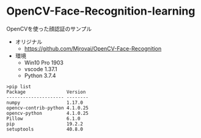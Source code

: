 # OpenCV-Face-Recognition-learning
OpenCVを使った顔認証のサンプル

- オリジナル
  - https://github.com/Mjrovai/OpenCV-Face-Recognition
- 環境
  - Win10 Pro 1903
  - vscode 1.37.1
  - Python 3.7.4  


```
>pip list
Package               Version
--------------------- --------
numpy                 1.17.0
opencv-contrib-python 4.1.0.25
opencv-python         4.1.0.25
Pillow                6.1.0
pip                   19.2.2
setuptools            40.8.0
```
